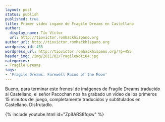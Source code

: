 ```yaml
---
layout: post
status: publish
published: true
title: Primer vídeo ingame de Fragile Dreams en Castellano
author:
  display_name: Tío Víctor
  url: http://tiovictor.romhackhispano.org
author_url: http://tiovictor.romhackhispano.org
wordpress_id: 455
wordpress_url: http://tiovictor.romhackhispano.org/?p=455
header_img: /img/2011/02/FragileNoti04.jpg
categories:
- Fragile Dreams
tags:
- 'Fragile Dreams: Farewell Ruins of the Moon'
---
```


Bueno, para terminar este frenesí de imágenes de Fragile Dreams traducido al 
Castellano, el señor Pacochan nos ha grabado un vídeo de los primeros 15 minutos 
del juego, completamente traducidos y subtitulados en Castellano.
Disfrutadlo.

{% include youtube.html id="Zp8ARS8fqxw" %}
